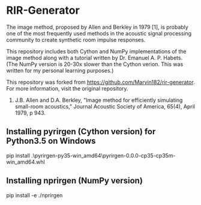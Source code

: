 # RIR-Generator

The image method, proposed by Allen and Berkley in 1979 [1], is probably one of the most frequently used methods in the acoustic signal processing community to create synthetic room impulse responses. 

This repository includes both Cython and NumPy implementations of the image method along with a tutorial written by Dr. Emanuel A. P. Habets. (The NumPy version is 20-30x slower than the Cython verion. This was written for my personal learning purposes.)

This repository was forked from https://github.com/Marvin182/rir-generator. For more information, visit the original repository. 

1. J.B. Allen and D.A. Berkley, "Image method for efficiently simulating small-room acoustics," Journal Acoustic Society of America, 65(4), April 1979, p 943.


Installing pyrirgen (Cython version) for Python3.5 on Windows
-------------
pip install .\pyrirgen-py35-win_amd64\pyrirgen-0.0.0-cp35-cp35m-win_amd64.whl



Installing nprirgen (NumPy version)
-------------
pip install -e ./nprirgen

